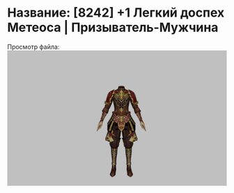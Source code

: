 # Название: [8242] +1 Легкий доспех Метеоса | Призыватель-Мужчина

Просмотр файла:
![p080030.png](p080030.png)